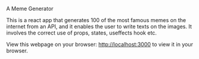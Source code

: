 A Meme Generator

This is a react app that generates 100 of the most famous memes on the internet from an API, and it enables the user to write texts on the images.
It involves the correct use of props, states,  useffects hook etc.

View this webpage on your browser: [http://localhost:3000](http://localhost:3000) to view it in your browser.


